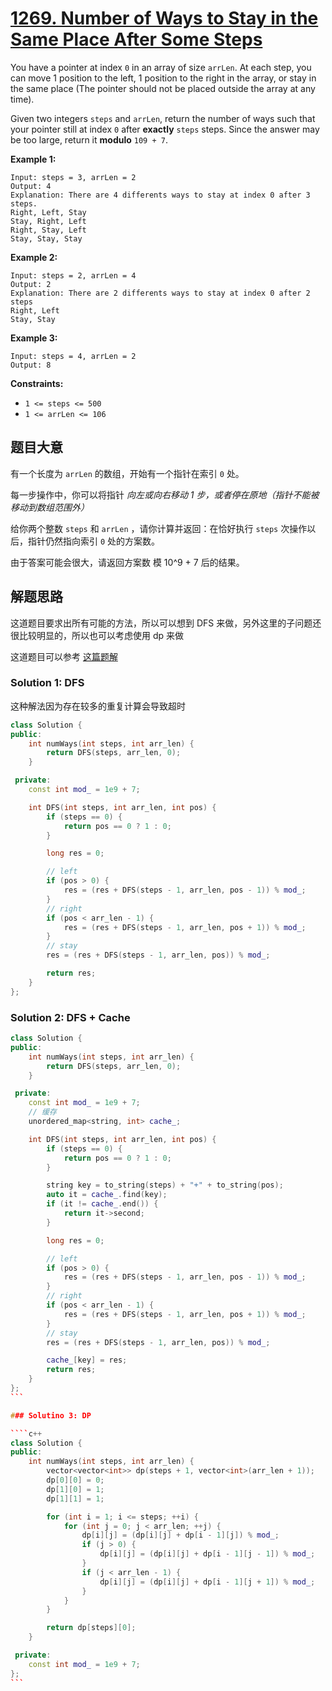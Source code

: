 # [1269. Number of Ways to Stay in the Same Place After Some Steps](https://leetcode-cn.com/problems/number-of-ways-to-stay-in-the-same-place-after-some-steps/)

You have a pointer at index `0` in an array of size `arrLen`. At each step, you can move 1 position to the left, 1 position to the  right in the array, or stay in the same place (The pointer should not be placed outside the array at any time).

Given two integers `steps` and `arrLen`, return the number of ways such that your pointer still at index `0` after **exactly** `steps` steps. Since the answer may be too large, return it **modulo** `109 + 7`.

 

**Example 1:**

```
Input: steps = 3, arrLen = 2
Output: 4
Explanation: There are 4 differents ways to stay at index 0 after 3 steps.
Right, Left, Stay
Stay, Right, Left
Right, Stay, Left
Stay, Stay, Stay
```

**Example 2:**

```
Input: steps = 2, arrLen = 4
Output: 2
Explanation: There are 2 differents ways to stay at index 0 after 2 steps
Right, Left
Stay, Stay
```

**Example 3:**

```
Input: steps = 4, arrLen = 2
Output: 8
```

 

**Constraints:**

- `1 <= steps <= 500`
- `1 <= arrLen <= 106`

## 题目大意

有一个长度为 `arrLen` 的数组，开始有一个指针在索引 `0` 处。

每一步操作中，你可以将指针 *向左或向右移动 1 步，或者停在原地（指针不能被移动到数组范围外）*

给你两个整数 `steps` 和 `arrLen` ，请你计算并返回：在恰好执行 `steps` 次操作以后，指针仍然指向索引 `0` 处的方案数。

由于答案可能会很大，请返回方案数 模 10^9 + 7 后的结果。

## 解题思路

这道题目要求出所有可能的方法，所以可以想到 DFS 来做，另外这里的子问题还很比较明显的，所以也可以考虑使用 dp 来做

这道题目可以参考 [这篇题解](https://leetcode-cn.com/problems/number-of-ways-to-stay-in-the-same-place-after-some-steps/solution/shu-ju-jie-gou-he-suan-fa-di-gui-ge-dong-glyo/)

### Solution 1: DFS

这种解法因为存在较多的重复计算会导致超时

````c++
class Solution {
public:
    int numWays(int steps, int arr_len) {
        return DFS(steps, arr_len, 0);
    }

 private:
    const int mod_ = 1e9 + 7;

    int DFS(int steps, int arr_len, int pos) {
        if (steps == 0) {
            return pos == 0 ? 1 : 0;
        }

        long res = 0;

        // left
        if (pos > 0) {
            res = (res + DFS(steps - 1, arr_len, pos - 1)) % mod_;
        }
        // right
        if (pos < arr_len - 1) {
            res = (res + DFS(steps - 1, arr_len, pos + 1)) % mod_;
        }
        // stay
        res = (res + DFS(steps - 1, arr_len, pos)) % mod_;

        return res;
    }
};
````

### Solution 2: DFS + Cache

````c++
class Solution {
public:
    int numWays(int steps, int arr_len) {
        return DFS(steps, arr_len, 0);
    }

 private:
    const int mod_ = 1e9 + 7;
    // 缓存
    unordered_map<string, int> cache_;

    int DFS(int steps, int arr_len, int pos) {
        if (steps == 0) {
            return pos == 0 ? 1 : 0;
        }

        string key = to_string(steps) + "+" + to_string(pos);
        auto it = cache_.find(key);
        if (it != cache_.end()) {
            return it->second;
        }

        long res = 0;

        // left
        if (pos > 0) {
            res = (res + DFS(steps - 1, arr_len, pos - 1)) % mod_;
        }
        // right
        if (pos < arr_len - 1) {
            res = (res + DFS(steps - 1, arr_len, pos + 1)) % mod_;
        }
        // stay
        res = (res + DFS(steps - 1, arr_len, pos)) % mod_;

        cache_[key] = res;
        return res;
    }
};
```

### Solutino 3: DP

````c++
class Solution {
public:
    int numWays(int steps, int arr_len) {
        vector<vector<int>> dp(steps + 1, vector<int>(arr_len + 1));
        dp[0][0] = 0;
        dp[1][0] = 1;
        dp[1][1] = 1;

        for (int i = 1; i <= steps; ++i) {
            for (int j = 0; j < arr_len; ++j) {
                dp[i][j] = (dp[i][j] + dp[i - 1][j]) % mod_;
                if (j > 0) {
                    dp[i][j] = (dp[i][j] + dp[i - 1][j - 1]) % mod_;
                }
                if (j < arr_len - 1) {
                    dp[i][j] = (dp[i][j] + dp[i - 1][j + 1]) % mod_;
                }
            }
        }

        return dp[steps][0];
    }

 private:
    const int mod_ = 1e9 + 7;
};
```


